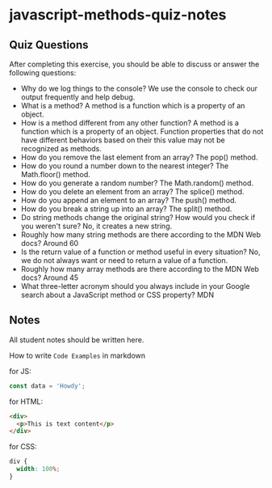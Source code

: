 # javascript-methods-quiz-notes

## Quiz Questions

After completing this exercise, you should be able to discuss or answer the following questions:

- Why do we log things to the console?
  We use the console to check our output frequently and help debug.
- What is a method?
  A method is a function which is a property of an object.
- How is a method different from any other function?
  A method is a function which is a property of an object. Function properties that do not have different behaviors based on their this value may not be recognized as methods.
- How do you remove the last element from an array?
  The pop() method.
- How do you round a number down to the nearest integer?
  The Math.floor() method.
- How do you generate a random number?
  The Math.random() method.
- How do you delete an element from an array?
  The splice() method.
- How do you append an element to an array?
  The push() method.
- How do you break a string up into an array?
  The split() method.
- Do string methods change the original string? How would you check if you weren't sure?
  No, it creates a new string.
- Roughly how many string methods are there according to the MDN Web docs?
  Around 60
- Is the return value of a function or method useful in every situation?
  No, we do not always want or need to return a value of a function.
- Roughly how many array methods are there according to the MDN Web docs?
  Around 45
- What three-letter acronym should you always include in your Google search about a JavaScript method or CSS property?
  MDN

## Notes

All student notes should be written here.

How to write `Code Examples` in markdown

for JS:

```javascript
const data = 'Howdy';
```

for HTML:

```html
<div>
  <p>This is text content</p>
</div>
```

for CSS:

```css
div {
  width: 100%;
}
```
